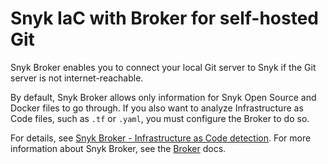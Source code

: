 # Snyk IaC with Broker for self-hosted Git

Snyk Broker enables you to connect your local Git server to Snyk if the Git server is not internet-reachable.

By default, Snyk Broker allows only information for Snyk Open Source and Docker files to go through. If you also want to analyze Infrastructure as Code files, such as `.tf` or `.yaml`, you must configure the Broker to do so.

For details, see [Snyk Broker - Infrastructure as Code detection](../../enterprise-setup/snyk-broker/snyk-broker-infrastructure-as-code-detection/). For more information about Snyk Broker, see the [Broker](../../enterprise-setup/snyk-broker/) docs.
